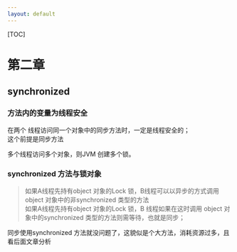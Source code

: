 ```yaml
---
layout: default
---
```


[TOC]

# 第二章
## synchronized 
### 方法内的变量为线程安全

在两个 线程访问同一个对象中的同步方法时，一定是线程安全的；  
这个前提是同步方法  

多个线程访问多个对象，则JVM 创建多个锁。

### synchronized 方法与锁对象
>如果A线程先持有object 对象的Lock 锁，B线程可以以异步的方式调用 object 对象中的非synchronized 类型的方法  
>如果A线程先持有object 对象的Lock 锁，B 线程如果在这时调用 object 对象中的synchronized 类型的方法则需等待，也就是同步；

同步使用synchronized 方法就没问题了，这貌似是个大方法，消耗资源过多，且看后面文章分析


